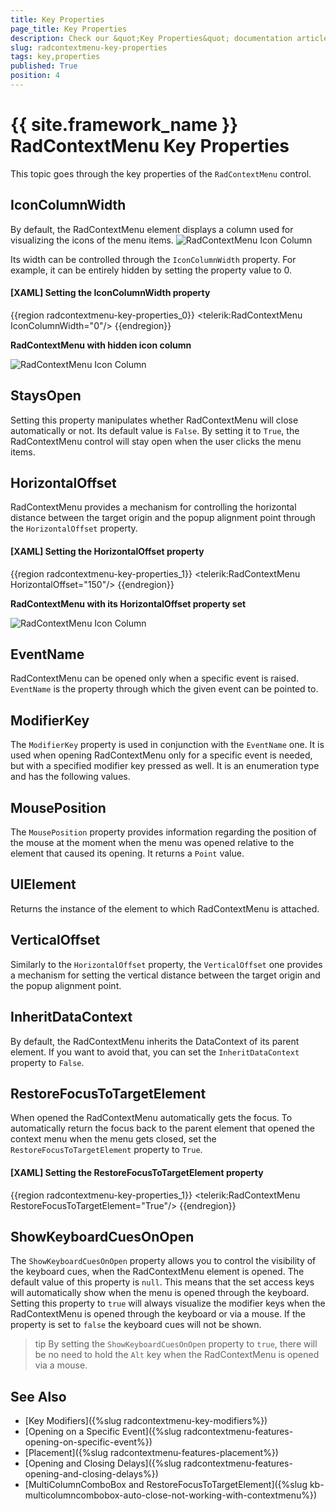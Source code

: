 ```yaml
---
title: Key Properties
page_title: Key Properties
description: Check our &quot;Key Properties&quot; documentation article for the RadContextMenu {{ site.framework_name }} control.
slug: radcontextmenu-key-properties
tags: key,properties
published: True
position: 4
---
```


# {{ site.framework_name }} RadContextMenu Key Properties

This topic goes through the key properties of the `RadContextMenu` control.

## IconColumnWidth

By default, the RadContextMenu element displays a column used for visualizing the icons of the menu items. 
![RadContextMenu Icon Column](images/RadContextMenu_KeyProperties_01.png)

Its width can be controlled through the `IconColumnWidth` property. For example, it can be entirely hidden by setting the property value to 0.

#### __[XAML] Setting the IconColumnWidth property__
{{region radcontextmenu-key-properties_0}}
	 <telerik:RadContextMenu IconColumnWidth="0"/>
{{endregion}}

__RadContextMenu with hidden icon column__

![RadContextMenu Icon Column](images/RadContextMenu_KeyProperties_02.png)

## StaysOpen

Setting this property manipulates whether RadContextMenu will close automatically or not. Its default value is `False`. By setting it to `True`, the RadContextMenu control will stay open when the user clicks the menu items.

## HorizontalOffset

RadContextMenu provides a mechanism for controlling the horizontal distance between the target origin and the popup alignment point through the `HorizontalOffset` property.

#### __[XAML] Setting the HorizontalOffset property__
{{region radcontextmenu-key-properties_1}}
	<telerik:RadContextMenu HorizontalOffset="150"/>
{{endregion}}

__RadContextMenu with its HorizontalOffset property set__

![RadContextMenu Icon Column](images/RadContextMenu_KeyProperties_03.png)
 
## EventName

RadContextMenu can be opened only when a specific event is raised. `EventName` is the property through which the given event can be pointed to.

## ModifierKey

The `ModifierKey` property is used in conjunction with the `EventName` one. It is used when opening RadContextMenu only for a specific event is needed, but with a specified modifier key pressed as well. It is an enumeration type and has the following values.

## MousePosition

The `MousePosition` property provides information regarding the position of the mouse at the moment when the menu was opened relative to the element that caused its opening. It returns a `Point` value.

## UIElement

Returns the instance of the element to which RadContextMenu is attached.

## VerticalOffset

Similarly to the `HorizontalOffset` property, the `VerticalOffset` one provides a mechanism for setting the vertical distance between the target origin and the popup alignment point. 

## InheritDataContext

By default, the RadContextMenu inherits the DataContext of its parent element. If you want to avoid that, you can set the `InheritDataContext` property to `False`.

## RestoreFocusToTargetElement

When opened the RadContextMenu automatically gets the focus. To automatically return the focus back to the parent element that opened the context menu when the menu gets closed, set the `RestoreFocusToTargetElement` property to `True`.

#### __[XAML] Setting the RestoreFocusToTargetElement property__
{{region radcontextmenu-key-properties_1}}
	<telerik:RadContextMenu RestoreFocusToTargetElement="True"/>
{{endregion}}

## ShowKeyboardCuesOnOpen

The `ShowKeyboardCuesOnOpen` property allows you to control the visibility of the keyboard cues, when the RadContextMenu element is opened. The default value of this property is `null`. This means that the set access keys will automatically show when the menu is opened through the keyboard. Setting this property to `true` will always visualize the modifier keys when the RadContextMenu is opened through the keyboard or via a mouse. If the property is set to `false` the keyboard cues will not be shown.

>tip By setting the `ShowKeyboardCuesOnOpen` property to `true`, there will be no need to hold the `Alt` key when the RadContextMenu is opened via a mouse.

## See Also  
 * [Key Modifiers]({%slug radcontextmenu-key-modifiers%})
 * [Opening on a Specific Event]({%slug radcontextmenu-features-opening-on-specific-event%})
 * [Placement]({%slug radcontextmenu-features-placement%})
 * [Opening and Closing Delays]({%slug radcontextmenu-features-opening-and-closing-delays%})
 * [MultiColumnComboBox and RestoreFocusToTargetElement]({%slug kb-multicolumncombobox-auto-close-not-working-with-contextmenu%})
